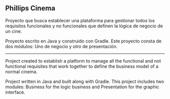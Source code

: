 ## Phillips Cinema

Proyecto que busca establecer una plataforma para gestionar todos los requisitos funcionales y no funcionales que 
definen la lógica de negocio de un cine.

Proyecto escrito en Java y construido con Gradle. Este proyecto consta de dos módulos: Uno de negocio y otro de 
presentación.

--------------------------------------------

Project created to establish a platform to manage all the functional and not functional requisites that work together 
to define the business model of a normal cinema.

Project written in Java and built along with Gradle. This project includes two modules: Business for the logic business 
and Presentation for the graphic interface.